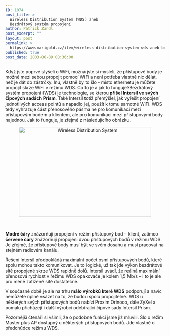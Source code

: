 ```yaml
---
ID: 1074
post_title: >
  Wireless Distribution System (WDS) aneb
  Bezdrátový systém propojení
author: Patrick Zandl
post_excerpt: ""
layout: post
permalink: >
  https://www.marigold.cz/item/wireless-distribution-system-wds-aneb-bezdratovy-system-propojeni-1074
published: true
post_date: 2003-06-09 08:36:00
---
```

Když jste poprvé slyšeli o WiFi, možná jste si mysleli, že přístupové body je možné mezi sebou propojit pomocí WiFi a není potřeba vlastně nic dělat, než je dát do zástrčky. Inu, vlastně by to šlo - místo ethernetu je můžete propojit skrze WiFi v režimu WDS. Co to je a jak to funguje?<!--more-->Bezdrátový systém propojení (WDS) je technologie, se kterou<STRONG> přišel Intersil ve svých čipových sadách Prism</STRONG>. Také Intersil totiž přemýšlel, jak vyřešit propojení jednotlivých access pointů a napadlo jej, použít k tomu samotné WiFi. WDS tedy vyhrazuje část přenosového pásma ne pro komunikaci mezi přístupovým bodem a klientem, ale pro komunikaci mezi přistupovými body najednou. Jak to funguje, je zřejmé z následujícího obrázku. 
<P align=center><IMG height=283 alt="Wireless Distribution System" src="/wp-content/uploads/wds.png" width=418></P>
<P>&#160; </P>
<P><STRONG>Modré čáry</STRONG> znázorňují propojení v režim přístupový bod &#8211; klient, zatímco <STRONG>červené čáry</STRONG> znázorňují propojení dvou přístupových bodů v režimu WDS. Je zřejmé, že přístupové body musí být ve svém dosahu a musí pracovat na stejném radiovém kanálu. 
<P>Řešení Intersil předpokládá maximální počet osmi přístupových bodů, které spolu mohou takto komunikovat. Je to logické, už tak jde výkon bezdrátové sítě propojené skrze WDS rapidně dolů. Intersil uvádí, že reálná maximální přenosová rychlost v řežimu WDS opakovače je kolem 1,5 Mb/s &#8211; i to je ale pro méně zatížené sítě dostatečné. 
<P>V současné době je ale na trhu <STRONG>málo výrobků které WDS</STRONG> podporují a navíc nemůžete úplně vsázet na to, že budou spolu propojitelné. WDS u některých svých přístupových bodů nabízí Proxim Orinoco, dále ZyXel a pomalu přicházejí i další výrobci odebírající čipové sady Intersil Prism. 
<P>Pozornější čtenáři si všimli, že o podobné funkci jsme již mluvili. Šlo o režim Master plus AP dostupný u některých přístupových bodů. Jde vlastně o předchůdce režimu WDS. </P>